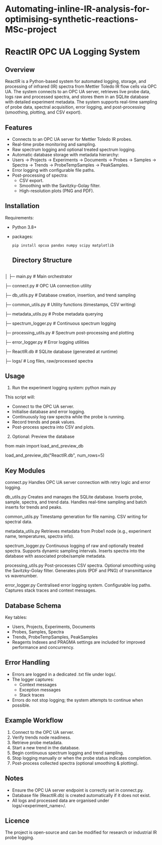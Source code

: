 # Automating-inline-IR-analysis-for-optimising-synthetic-reactions-MSc-project
# ReactIR OPC UA Logging System
## Overview

ReactIR is a Python-based system for automated logging, storage, and processing of infrared (IR) spectra from Mettler Toledo IR flow cells via OPC UA. The system connects to an OPC UA server, retrieves live probe data, logs raw and processed spectra, and stores them in an SQLite database with detailed experiment metadata.
The system supports real-time sampling of probe data, spectral acquisition, error logging, and post-processing (smoothing, plotting, and CSV export).

## Features
- Connects to an OPC UA server for Mettler Toledo IR probes.
- Real-time probe monitoring and sampling.
- Raw spectrum logging and optional treated spectrum logging.
- Automatic database storage with metadata hierarchy:
- Users → Projects → Experiments → Documents → Probes → Samples → Spectra → Trends → ProbeTempSamples → PeakSamples.
- Error logging with configurable file paths.
- Post-processing of spectra:
  - CSV export.
  - Smoothing with the Savitzky-Golay filter.
  - High-resolution plots (PNG and PDF).

## Installation

Requirements: 
- Python 3.8+
- packages:

  ```pip install opcua pandas numpy scipy matplotlib```

  ## Directory Structure
  ```project_root/
│
├─ main.py                  # Main orchestrator

├─ connect.py               # OPC UA connection utility

├─ db_utils.py              # Database creation, insertion, and trend sampling

├─ common_utils.py          # Utility functions (timestamps, CSV writing)

├─ metadata_utils.py        # Probe metadata querying

├─ spectrum_logger.py       # Continuous spectrum logging

├─ processing_utils.py      # Spectrum post-processing and plotting

├─ error_logger.py          # Error logging utilities

├─ ReactIR.db               # SQLite database (generated at runtime)

├─ logs/                    # Log files, raw/processed spectra


## Usage
1. Run the experiment logging system:
  python main.py

This script will: 
- Connect to the OPC UA server.
- Initialise database and error logging.
- Continuously log raw spectra while the probe is running.
- Record trends and peak values.
- Post-process spectra into CSV and plots.

2. Optional: Preview the database

  from main import load_and_preview_db

  load_and_preview_db("ReactIR.db", num_rows=5)

## Key Modules 
connect.py
Handles OPC UA server connection with retry logic and error logging.

db_utils.py
Creates and manages the SQLite database.
Inserts probe, sample, spectra, and trend data.
Handles real-time sampling and batch inserts for trends and peaks.

common_utils.py
Timestamp generation for file naming.
CSV writing for spectral data.

metadata_utils.py
Retrieves metadata from Probe1 node (e.g., experiment name, temperatures, spectra info).

spectrum_logger.py
Continuous logging of raw and optionally treated spectra.
Supports dynamic sampling intervals.
Inserts spectra into the database with associated probe/sample metadata.

processing_utils.py
Post-processes CSV spectra.
Optional smoothing using the Savitzky-Golay filter.
Generates plots (PDF and PNG) of transmittance vs wavenumber.

error_logger.py
Centralised error logging system.
Configurable log paths.
Captures stack traces and context messages.

## Database Schema
Key tables:
- Users, Projects, Experiments, Documents
- Probes, Samples, Spectra
- Trends, ProbeTempSamples, PeakSamples
- Reagents
Indexes and PRAGMA settings are included for improved performance and concurrency.

## Error Handling
- Errors are logged in a dedicated .txt file under logs/.
- The logger captures:
  - Context messages
  - Exception messages
  - Stack traces
- Errors do not stop logging; the system attempts to continue when possible.


## Example Workflow
1. Connect to the OPC UA server.
2. Verify trends node readiness.
3. Retrieve probe metadata.
4. Start a new trend in the database.
5. Begin continuous spectrum logging and trend sampling.
6. Stop logging manually or when the probe status indicates completion.
7. Post-process collected spectra (optional smoothing & plotting).

## Notes
- Ensure the OPC UA server endpoint is correctly set in connect.py.
- Database file (ReactIR.db) is created automatically if it does not exist.
- All logs and processed data are organised under logs/<experiment_name>/.

## Licence
The project is open-source and can be modified for research or industrial IR probe logging.
